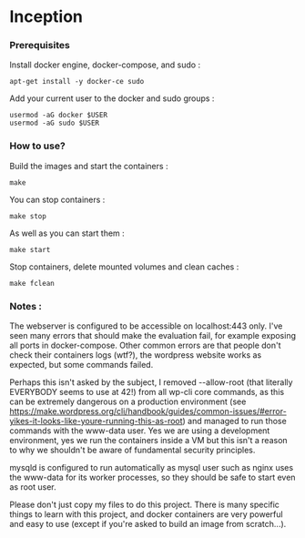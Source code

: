# Inception

### Prerequisites

Install docker engine, docker-compose, and sudo :

    apt-get install -y docker-ce sudo

Add your current user to the docker and sudo groups :

    usermod -aG docker $USER
    usermod -aG sudo $USER

### How to use?
Build the images and start the containers :

    make

You can stop containers :

    make stop

As well as you can start them :

    make start

Stop containers, delete mounted volumes and clean caches :

    make fclean

### Notes :

The webserver is configured to be accessible on localhost:443 only. I've seen many errors that should make the evaluation fail, for example exposing all ports in docker-compose.
Other common errors are that people don't check their containers logs (wtf?), the wordpress website works as expected, but some commands failed.

Perhaps this isn't asked by the subject, I removed --allow-root (that literally EVERYBODY seems to use at 42!) from all wp-cli core commands, as this can be extremely dangerous on a production environment (see https://make.wordpress.org/cli/handbook/guides/common-issues/#error-yikes-it-looks-like-youre-running-this-as-root) and managed to run those commands with the www-data user. Yes we are using a development environment, yes we run the containers inside a VM but this isn't a reason to why we shouldn't be aware of fundamental security principles.

mysqld is configured to run automatically as mysql user such as nginx uses the www-data for its worker processes, so they should be safe to start even as root user.

Please don't just copy my files to do this project. There is many specific things to learn with this project, and docker containers are very powerful and easy to use (except if you're asked to build an image from scratch...).

